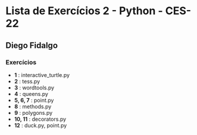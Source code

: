 # Lista de Exercícios 2 - Python - CES-22
## Diego Fidalgo

### Exercícios
* **1**       : interactive_turtle.py
* **2**       : tess.py
* **3**       : wordtools.py
* **4**       : queens.py
* **5, 6, 7** : point.py
* **8**       : methods.py
* **9**       : polygons.py
* **10, 11**  : decorators.py
* **12**      : duck.py, point.py
